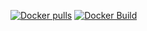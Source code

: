 [![Docker pulls](https://img.shields.io/docker/pulls/kirrmann/alpine-git.svg)](https://hub.docker.com/r/kirrmann/alpine-git/)
[![Docker Build](https://img.shields.io/docker/build/kirrmann/alpine-git.svg)](https://hub.docker.com/r/kirrmann/alpine-git/)
